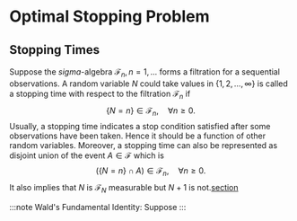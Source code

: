 # Optimal Stopping Problem

## Stopping Times

Suppose the $sigma$-algebra $\mathcal{F}_n, n=1,\dots$ forms a filtration for a sequential observations. A random variable $N$ could take values in $\lbrace 1,2,\dots, \infty\rbrace$ is called a stopping time with respect to the filtration $\mathcal{F}_n$ if 
$$
\lbrace N=n\rbrace \in \mathcal{F}_n,\quad \forall n\ge 0.
$$
Usually, a stopping time indicates a stop condition satisfied after some observations have been taken. Hence it should be a function of other random variables. Moreover, a stopping time can also be represented as disjoint union of the event $A\in \mathcal{F}$ which is
$$
\left(\lbrace N=n\rbrace \cap A\right)\in \mathcal{F}_n,\quad  \forall n\ge 0.
$$
It also implies that $N$ is $\mathcal{F}_N$ measurable but $N+1$ is not.[section](/Statistics/Special-Distributions/Normal-Distributions#Multivariate-Normal-Distribution)

:::note Wald's Fundamental Identity:
Suppose 
:::